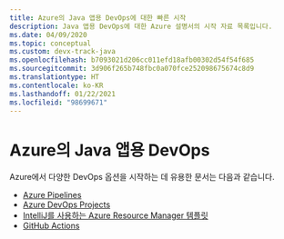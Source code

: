 ```yaml
---
title: Azure의 Java 앱용 DevOps에 대한 빠른 시작
description: Java 앱용 DevOps에 대한 Azure 설명서의 시작 자료 목록입니다.
ms.date: 04/09/2020
ms.topic: conceptual
ms.custom: devx-track-java
ms.openlocfilehash: b7093021d206cc011efd18afb00302d54f54f685
ms.sourcegitcommit: 3d906f265b748fbc0a070fce252098675674c8d9
ms.translationtype: HT
ms.contentlocale: ko-KR
ms.lasthandoff: 01/22/2021
ms.locfileid: "98699671"
---
```

# <a name="devops-for-java-apps-on-azure"></a>Azure의 Java 앱용 DevOps

Azure에서 다양한 DevOps 옵션을 시작하는 데 유용한 문서는 다음과 같습니다.

- [Azure Pipelines](/azure/devops/pipelines/targets/webapp-linux?tabs=java%2Cyaml)
- [Azure DevOps Projects](/azure/devops-project/azure-devops-project-java)
- [IntelliJ를 사용하는 Azure Resource Manager 템플릿](/azure/azure-resource-manager/templates/create-templates-use-intellij)
- [GitHub Actions](https://github.com/actions/setup-java)
